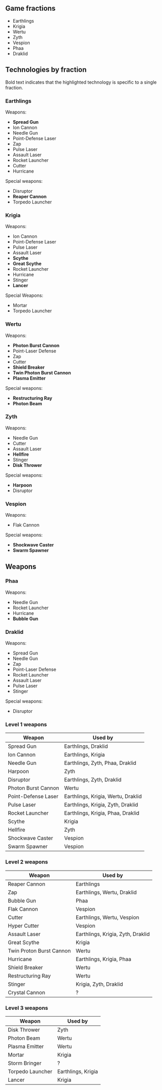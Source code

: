## Game fractions

* Earthlings
* Krigia
* Wertu
* Zyth
* Vespion
* Phaa
* Draklid

## Technologies by fraction

Bold text indicates that the highlighted technology is specific to a single fraction.

### Earthlings

Weapons:

* **Spread Gun**
* Ion Cannon
* Needle Gun
* Point-Defense Laser
* Zap
* Pulse Laser
* Assault Laser
* Rocket Launcher
* Cutter
* Hurricane

Special weapons:

* Disruptor
* **Reaper Cannon**
* Torpedo Launcher

### Krigia

Weapons:

* Ion Cannon
* Point-Defense Laser
* Pulse Laser
* Assault Laser
* **Scythe**
* **Great Scythe**
* Rocket Launcher
* Hurricane
* Stinger
* **Lancer**

Special Weapons:

* Mortar
* Torpedo Launcher

### Wertu

Weapons:

* **Photon Burst Cannon**
* Point-Laser Defense
* Zap
* Cutter
* **Shield Breaker**
* **Twin Photon Burst Cannon**
* **Plasma Emitter**

Special weapons:

* **Restructuring Ray**
* **Photon Beam**

### Zyth

Weapons:

* Needle Gun
* Cutter
* Assault Laser
* **Hellfire**
* Stinger
* **Disk Thrower**

Special weapons:

* **Harpoon**
* Disruptor

### Vespion

Weapons:

* Flak Cannon

Special weapons:

* **Shockwave Caster**
* **Swarm Spawner**

## Weapons

### Phaa

Weapons:

* Needle Gun
* Rocket Launcher
* Hurricane
* **Bubble Gun**

### Draklid

Weapons:

* Spread Gun
* Needle Gun
* Zap
* Point-Laser Defense
* Rocket Launcher
* Assault Laser
* Pulse Laser
* Stinger

Special weapons:

* Disruptor

### Level 1 weapons

| Weapon | Used by |
|---|---|
| Spread Gun | Earthlings, Draklid |
| Ion Cannon | Earthlings, Krigia |
| Needle Gun | Earthlings, Zyth, Phaa, Draklid |
| Harpoon | Zyth |
| Disruptor | Earthlings, Zyth, Draklid |
| Photon Burst Cannon | Wertu |
| Point-Defense Laser | Earthlings, Krigia, Wertu, Draklid |
| Pulse Laser | Earthlings, Krigia, Zyth, Draklid |
| Rocket Launcher | Earthlings, Krigia, Phaa, Draklid |
| Scythe | Krigia |
| Hellfire | Zyth |
| Shockwave Caster | Vespion |
| Swarm Spawner | Vespion |

### Level 2 weapons

| Weapon | Used by |
|---|---|
| Reaper Cannon | Earthlings |
| Zap | Earthlings, Wertu, Draklid |
| Bubble Gun | Phaa |
| Flak Cannon | Vespion |
| Cutter | Earthlings, Wertu, Vespion |
| Hyper Cutter | Vespion |
| Assault Laser | Earthlings, Krigia, Zyth, Draklid |
| Great Scythe | Krigia |
| Twin Proton Burst Cannon | Wertu |
| Hurricane | Earthlings, Krigia, Phaa |
| Shield Breaker | Wertu |
| Restructuring Ray | Wertu |
| Stinger | Krigia, Zyth, Draklid |
| Crystal Cannon | ? |

### Level 3 weapons

| Weapon | Used by |
|---|---|
| Disk Thrower | Zyth |
| Photon Beam | Wertu |
| Plasma Emitter | Wertu |
| Mortar | Krigia |
| Storm Bringer | ? |
| Torpedo Launcher | Earthlings, Krigia |
| Lancer | Krigia |
